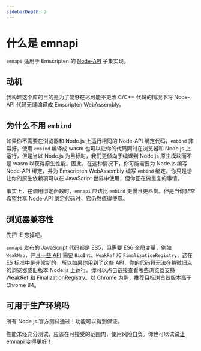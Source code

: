 ```yaml
---
sidebarDepth: 2
---
```


# 什么是 emnapi

`emnapi` 适用于 Emscripten 的 [Node-API](https://nodejs.org/docs/v16.15.0/api/n-api.html) 子集实现。

## 动机

我构建这个库的目的是为了能够在尽可能不更改 C/C++ 代码的情况下将 Node-API 代码无缝编译成 Emscripten WebAssembly。

## 为什么不用 `embind`

如果你不需要在浏览器和 Node.js 上运行相同的 Node-API 绑定代码，`embind` 非常好。使用 `embind` 编译成 wasm 也可以让你的代码同时在浏览器和 Node.js 上运行，但是当以 Node.js 为目标时，我们更倾向于编译到 Node.js 原生模块而不是 wasm 以获得原生性能。因此，在这种情况下，你可能需要为 Node.js 编写 Node-API 绑定，并为 Emscripten WebAssembly 编写 `embind` 绑定。你只是想让你的原生依赖项可以在 JavaScript 世界中使用，但你正在做重复的事情。

事实上，在调用绑定函数时，`emnapi` 应该比 `embind` 更慢且更昂贵。但是当你非常希望共享 Node-API 绑定代码时，它仍然值得使用。

## 浏览器兼容性

先把 IE 忘掉吧。

`emnapi` 发布的 JavaScript 代码都是 ES5，但需要 ES6 全局变量，例如 `WeakMap`，并且[一些 API](/zh/reference/list.html) 需要 `BigInt`、`WeakRef` 和 `FinalizationRegistry`，这在 ES 标准中是非常新的，所以如果你用到了这些 API，你的代码将无法在稍微旧点的浏览器或旧版本 Node.js 上运行。你可以点击链接查看哪些浏览器支持 [WeakRef](https://www.caniuse.com/?search=WeakRef) 和 [FinalizationRegistry](https://www.caniuse.com/?search=FinalizationRegistry)。以 Chrome 为例，推荐目标浏览器版本高于 Chrome 84。

## 可用于生产环境吗

所有 Node.js 官方测试通过！功能可以得到保证。

性能未经充分测试，应该在可接受的范围内，使用风险自负。你也可以试试[让 emnapi 变得更好](https://github.com/toyobayashi/emnapi/pulls)！
